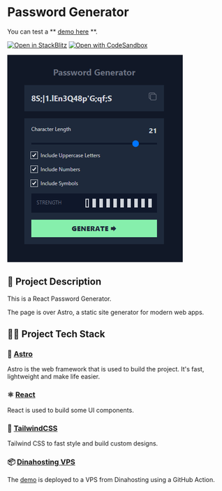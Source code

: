 # Password Generator

You can test a ** [demo here](https://password-generator.dpuentel.com/) **.

[![Open in StackBlitz](https://developer.stackblitz.com/img/open_in_stackblitz.svg)](https://stackblitz.com/github/dpuentel/password-generator/tree/main)
[![Open with CodeSandbox](https://assets.codesandbox.io/github/button-edit-lime.svg)](https://codesandbox.io/s/github/dpuentel/password-generator/tree/main)

![Preview](images/site-preview.png)

## 🚀 Project Description

This is a React Password Generator.

The page is over Astro, a static site generator for modern web apps.

## 🧑‍💻 Project Tech Stack

### 🚀 [Astro](https://astro.build/)

Astro is the web framework that is used to build the project. It's fast, lightweight and make life easier.

### ⚛️ [React](https://reactjs.org/)

React is used to build some UI components.

### 🎨 [TailwindCSS](https://tailwindcss.com/)

Tailwind CSS to fast style and build custom designs.

### 📦 [Dinahosting VPS](https://www.dinahosting.com/)

The [demo](https://password-generator.dpuentel.com/) is deployed to a VPS from Dinahosting using a GitHub Action.
